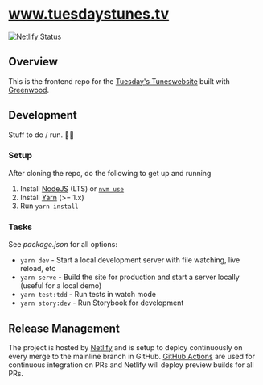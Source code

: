 # www.tuesdaystunes.tv

[![Netlify Status](https://api.netlify.com/api/v1/badges/03f43ad6-9b13-4a85-b682-d3a95a3e359d/deploy-status)](https://app.netlify.com/sites/laughing-kare-be3077/deploys)

## Overview
This is the frontend repo for the [Tuesday's Tuneswebsite](https://www.tuesdaystunes.tv) built with [Greenwood](https://www.greenwoodjs.io/).

## Development
Stuff to do / run. 🏃‍♂️

### Setup
After cloning the repo, do the following to get up and running
1. Install [NodeJS](https://nodejs.org/en/) (LTS) or [`nvm use`](https://github.com/nvm-sh/nvm)
1. Install [Yarn](https://yarnpkg.com/en/) (>= 1.x)
1. Run `yarn install`

### Tasks
See _package.json_ for all options:
- `yarn dev` - Start a local development server with file watching, live reload, etc
- `yarn serve` - Build the site for production and start a server locally (useful for a local demo)
- `yarn test:tdd` - Run tests in watch mode
- `yarn story:dev` - Run Storybook for development

## Release Management
The project is hosted by [Netlify](https://www.netlify.com/) and is setup to deploy continuously on every merge to the mainline branch in GitHub.  [GitHub Actions](https://github.com/features/actions) are used for continuous integration on PRs and Netlify will deploy preview builds for all PRs.